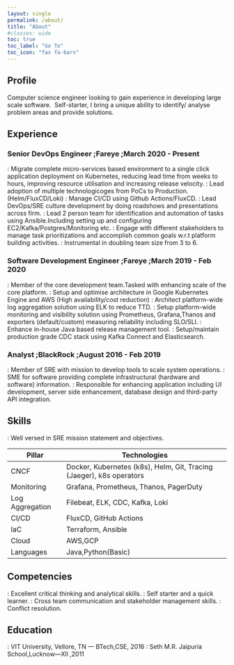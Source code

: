 ```yaml
---
layout: single
permalink: /about/
title: "About"
#classes: wide
toc: true
toc_label: "Go To"
toc_icon: "fas fa-bars"
---
```

## Profile
Computer science engineer looking to gain experience in developing large scale
software.&nbsp;
Self-starter, I bring a unique ability to identify/ analyse problem areas and provide
solutions.

## Experience
### Senior DevOps Engineer ;Fareye ;March 2020 - Present
  

:   Migrate complete micro-services based environment to a single click application deployment on Kubernetes, reducing lead time from weeks to hours, improving resource utilisation and increasing release velocity.
:     Lead adoption of multiple technologicoges from PoCs to Production.(Helm/FluxCD/Loki)
:     Manage CI/CD using Github Actions/FluxCD.
:     Lead DevOps/SRE culture development by doing roadshows and presentations across firm.
:     Lead 2 person team for identification and automation of tasks using Ansible.Including setting up and configuring EC2/Kafka/Postgres/Monitoring etc.
:     Engage with different stakeholders to manage task prioritizations and accomplish common goals w.r.t platform building activities.
:     Instrumental in doubling team size from 3 to 6.

### Software Development Engineer  ;Fareye ;March 2019 - Feb 2020

:    Member of the core development team.Tasked with enhancing scale of the core platform.
:    Setup and optimise architecture in Google Kubernetes Engine and AWS (High availability/cost reduction)
:    Architect platform-wide log aggregation solution using ELK to reduce TTD.
:    Setup platform-wide monitoring and visibility solution using Prometheus, Grafana,Thanos and exporters (default/custom) measuring reliability including SLO/SLI.
:    Enhance in-house Java based release management tool.
:    Setup/maintain production grade CDC stack using Kafka Connect and Elasticsearch.

### Analyst ;BlackRock ;August 2016 - Feb 2019

:    Member of SRE with mission to develop tools to scale system operations.
:    SME for software providing complete infrastructural (hardware and software) information.
:    Responsible for enhancing application including UI development, server side enhancement, database design and third-party API integration.

## Skills

:   Well versed in SRE mission statement and objectives.


| Pillar           | Technologies 									                          |
| --------         | ------ 																  |
| CNCF    		   | Docker, Kubernetes (k8s), Helm, Git, Tracing (Jaeger), k8s operators     |
| Monitoring       | Grafana, Prometheus, Thanos, PagerDuty  								  |
| Log Aggregation  | Filebeat, ELK, CDC, Kafka, Loki  										  |
| CI/CD            | FluxCD, GitHub Actions  												  |
| IaC              | Terraform, Ansible  													  | 
| Cloud            | AWS,GCP                                                                  |
| Languages        | Java,Python(Basic)                                                       |

## Competencies
:   Excellent critical thinking and analytical skills.
:   Self starter and a quick learner.
:   Cross team communication and stakeholder management skills.
:   Conflict resolution.

## Education

:    VIT University, Vellore, TN — BTech,CSE, 2016
:    Seth M.R. Jaipuria School,Lucknow—Xll ,2011


